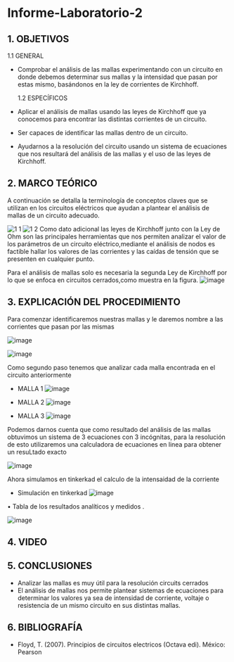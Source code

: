 # Informe-Laboratorio-2
## 1. OBJETIVOS

   1.1 GENERAL
   
 * Comprobar el análisis de las mallas experimentando con un circuito en donde   debemos  determinar sus mallas y la intensidad que pasan por estas mismo, basándonos en la ley de corrientes de Kirchhoff.

   1.2 ESPECÍFICOS
   

*  Aplicar el análisis de mallas usando las leyes de Kirchhoff que ya conocemos para encontrar las distintas corrientes de un circuito.
* Ser capaces de identificar las mallas dentro de un circuito.
* Ayudarnos a la resolución del circuito usando un sistema de ecuaciones que nos resultará del análisis de las mallas y el uso de las leyes de Kirchhoff.
   

## 2. MARCO TEÓRICO
A continuación se detalla la terminología de conceptos claves que se utilizan en los circuitos eléctricos que ayudan a plantear el análisis de mallas de un circuito adecuado.

![1 1](https://user-images.githubusercontent.com/93666408/142980693-852078d3-baa5-4873-b11a-997cffb76891.jpg)
![1 2](https://user-images.githubusercontent.com/93666408/142980700-a5dab538-0a57-443b-be35-01010500e1fd.jpg)
Como dato adicional las leyes de Kirchhoff junto con la Ley de Ohm son las principales herramientas que nos permiten analizar el valor de los parámetros de un circuito eléctrico,mediante el análisis de nodos es factible hallar los valores de las corrientes y las caídas de tensión que se presenten en cualquier punto.

Para el análisis de mallas solo es necesaria la segunda Ley de Kirchhoff por lo que se enfoca en circuitos cerrados,como muestra en la figura.
![image](https://user-images.githubusercontent.com/93666408/142981151-fbf7142b-af24-4111-af01-7965f41148e9.png)


## 3. EXPLICACIÓN DEL PROCEDIMIENTO
Para comenzar identificaremos nuestras mallas y le daremos nombre a las corrientes que pasan por las mismas

![image](https://user-images.githubusercontent.com/116779906/202569910-bc1683e1-5804-426f-8a92-69719e36ec90.png)

![image](https://user-images.githubusercontent.com/116779906/202569959-788dd807-6292-496f-8e2c-9922e9e40186.png)


Como segundo paso tenemos que analizar cada malla encontrada en el circuito anteriormente

* MALLA 1
![image](https://user-images.githubusercontent.com/116779906/202570026-60c7985a-fe17-4e17-9adc-b0bc6a0a584e.png)

* MALLA 2
![image](https://user-images.githubusercontent.com/116779906/202570072-32cc663d-993a-4b3f-a849-d1f3c313cd92.png)


* MALLA 3
![image](https://user-images.githubusercontent.com/116779906/202570119-6b4ab084-0909-4603-bfab-b6cb7334147e.png)

Podemos darnos cuenta que como resultado del análisis de las mallas obtuvimos un sistema de 3 ecuaciones con 3 incógnitas, para la resolución de esto utilizaremos una calculadora de ecuaciones en linea para obtener un resuLtado exacto 

![image](https://user-images.githubusercontent.com/116779906/202574438-8afa1581-a109-4528-b260-1c86400809f4.png)

Ahora simulamos en tinkerkad el calculo de la intensaidad de la corriente 

* Simulación en tinkerkad 
![image](https://user-images.githubusercontent.com/116779906/202607803-d584d2fc-f040-4bad-a2bd-445aad417fd6.png)


•	Tabla de los resultados analíticos y medidos .


![image](https://user-images.githubusercontent.com/116779906/202607694-814b04dc-d487-4568-95d1-96e7b5720886.png)


## 4. VIDEO



## 5. CONCLUSIONES
* Analizar las mallas es muy útil para la resolución circuits cerrados 
* El análisis de mallas nos permite plantear sistemas de ecuaciones para determinar los valores ya sea de intensidad de corriente, voltaje o resistencia de un mismo circuito en sus distintas mallas.
## 6. BIBLIOGRAFÍA 
* Floyd, T. (2007). Principios de circuitos electricos (Octava edi). México: Pearson

